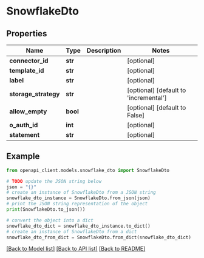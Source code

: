 # SnowflakeDto


## Properties

Name | Type | Description | Notes
------------ | ------------- | ------------- | -------------
**connector_id** | **str** |  | [optional] 
**template_id** | **str** |  | [optional] 
**label** | **str** |  | [optional] 
**storage_strategy** | **str** |  | [optional] [default to 'incremental']
**allow_empty** | **bool** |  | [optional] [default to False]
**o_auth_id** | **int** |  | [optional] 
**statement** | **str** |  | [optional] 

## Example

```python
from openapi_client.models.snowflake_dto import SnowflakeDto

# TODO update the JSON string below
json = "{}"
# create an instance of SnowflakeDto from a JSON string
snowflake_dto_instance = SnowflakeDto.from_json(json)
# print the JSON string representation of the object
print(SnowflakeDto.to_json())

# convert the object into a dict
snowflake_dto_dict = snowflake_dto_instance.to_dict()
# create an instance of SnowflakeDto from a dict
snowflake_dto_from_dict = SnowflakeDto.from_dict(snowflake_dto_dict)
```
[[Back to Model list]](../README.md#documentation-for-models) [[Back to API list]](../README.md#documentation-for-api-endpoints) [[Back to README]](../README.md)


